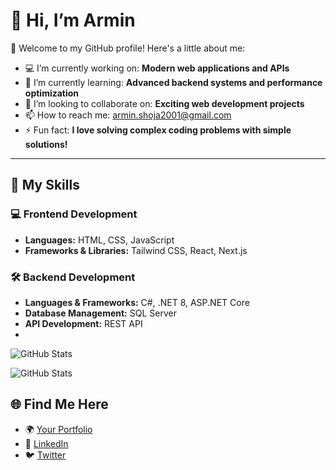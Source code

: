 # 👋 Hi, I’m Armin

🌟 Welcome to my GitHub profile! Here's a little about me:

- 💻 I’m currently working on: **Modern web applications and APIs**
- 🌱 I’m currently learning: **Advanced backend systems and performance optimization**
- 👯 I’m looking to collaborate on: **Exciting web development projects**
- 📫 How to reach me: armin.shoja2001@gmail.com
- ⚡ Fun fact: **I love solving complex coding problems with simple solutions!**

---

## 🚀 My Skills

### 💻 Frontend Development
- **Languages:** HTML, CSS, JavaScript
- **Frameworks & Libraries:** Tailwind CSS, React, Next.js

### 🛠️ Backend Development
- **Languages & Frameworks:** C#, .NET 8, ASP.NET Core
- **Database Management:** SQL Server
- **API Development:** REST API
- 


![GitHub Stats](https://github-readme-stats.vercel.app/api?username=Armin041&theme=react&show_icons=true&hide_border=true&count_private=true)

![GitHub Stats](https://github-readme-streak-stats.herokuapp.com/?user=Armin041&theme=react&hide_border=true)

## 🌐 Find Me Here
- 🌍 [Your Portfolio](https://arminshoja.ir)
- 💼 [LinkedIn](https://www.linkedin.com/in/armin-shoja-9b24491aa/)
- 🐦 [Twitter](https://twitter.com/armin_shoja)
